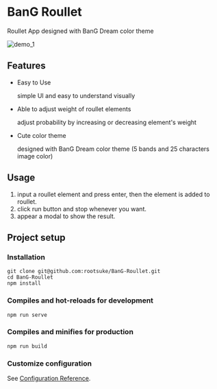 # BanG Roullet
Roullet App designed with BanG Dream color theme

![demo_1](https://user-images.githubusercontent.com/41538196/66265804-56f1d980-e857-11e9-8bc4-d99db19b242e.gif)

## Features

* Easy to Use

  simple UI and easy to understand visually 

* Able to adjust weight of roullet elements

  adjust probability by increasing or decreasing element's weight

* Cute color theme

  designed with BanG Dream color theme (5 bands and 25 characters image color)

## Usage
1. input a roullet element and press enter, then the element is added to roullet.
2. click run button and stop whenever you want.
3. appear a modal to show the result.


## Project setup
### Installation
```
git clone git@github.com:rootsuke/BanG-Roullet.git
cd BanG-Roullet
npm install
```

### Compiles and hot-reloads for development
```
npm run serve
```

### Compiles and minifies for production
```
npm run build
```

### Customize configuration
See [Configuration Reference](https://cli.vuejs.org/config/).
